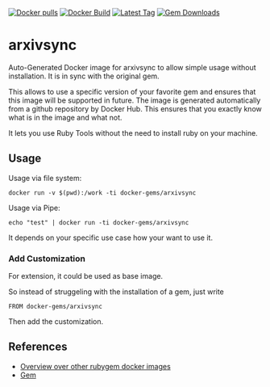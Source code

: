 [![Docker pulls](https://img.shields.io/docker/pulls/rubygem/arxivsync.svg)](https://hub.docker.com/r/rubygem/arxivsync/)
[![Docker Build](https://img.shields.io/docker/automated/rubygem/arxivsync.svg)](https://hub.docker.com/r/rubygem/arxivsync/)
[![Latest Tag](https://img.shields.io/github/tag/docker-rubygem/arxivsync.svg)](https://hub.docker.com/r/rubygem/arxivsync/)
[![Gem Downloads](https://img.shields.io/gem/dt/arxivsync.svg)](https://rubygems.org/gems/arxivsync/)
# arxivsync

Auto-Generated Docker image for arxivsync to allow simple usage without installation.
It is in sync with the original gem.

This allows to use a specific version of your favorite gem and ensures that this image will be supported in future.
The image is generated automatically from a github repository by Docker Hub.
This ensures that you exactly know what is in the image and what not.

It lets you use Ruby Tools without the need to install ruby on your machine.

## Usage

Usage via file system:

`docker run -v $(pwd):/work -ti docker-gems/arxivsync`

Usage via Pipe:

`echo "test" | docker run -ti docker-gems/arxivsync`

It depends on your specific use case how your want to use it.

### Add Customization

For extension, it could be used as base image.

So instead of struggeling with the installation of a gem, just write

`FROM docker-gems/arxivsync`

Then add the customization.

## References

 - [Overview over other rubygem docker images](https://github.com/thinkbot/docker-rubygem)
 - [Gem](https://rubygems.org/gems/arxivsync/)
